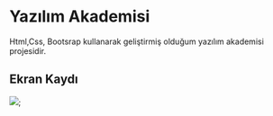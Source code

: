 # Yazılım Akademisi
Html,Css, Bootsrap kullanarak geliştirmiş olduğum yazılım akademisi projesidir.

## Ekran Kaydı

![](Yazılım-akademi.gif);
